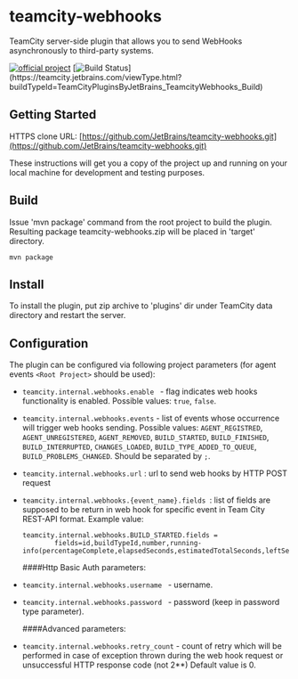 # teamcity-webhooks

TeamCity server-side plugin that allows you to send WebHooks asynchronously to third-party systems.

[![official project](https://jb.gg/badges/official.svg)](https://confluence.jetbrains.com/display/ALL/JetBrains+on+GitHub)
[![Build Status](https://teamcity.jetbrains.com/app/rest/builds/buildType:(id:TeamCityPluginsByJetBrains_TeamcityWebhooks_Build)/statusIcon.svg)](https://teamcity.jetbrains.com/viewType.html?buildTypeId=TeamCityPluginsByJetBrains_TeamcityWebhooks_Build)

## Getting Started

HTTPS clone URL: [https://github.com/JetBrains/teamcity-webhooks.git](https://github.com/JetBrains/teamcity-webhooks.git)

These instructions will get you a copy of the project up and running on your local machine for development and testing purposes.

## Build

 Issue 'mvn package' command from the root project to build the plugin. Resulting package teamcity-webhooks.zip will be placed in 'target' directory. 

```
mvn package
```

## Install

 To install the plugin, put zip archive to 'plugins' dir under TeamCity data directory and restart the server. 

## Configuration

 The plugin can be configured via following project parameters (for agent events ```<Root Project>``` should be used):
 -  ```teamcity.internal.webhooks.enable ```   - flag indicates web hooks functionality is enabled.
        Possible values: ```true```, ```false```.
 -  ``` teamcity.internal.webhooks.events ``` - list of events whose occurrence will trigger web hooks sending.
        Possible values: ```AGENT_REGISTRED```, ```AGENT_UNREGISTERED```, ```AGENT_REMOVED```, ```BUILD_STARTED```, ```BUILD_FINISHED```, ```BUILD_INTERRUPTED```, ```CHANGES_LOADED```, ```BUILD_TYPE_ADDED_TO_QUEUE```, ```BUILD_PROBLEMS_CHANGED```. 
        Should be separated by ```;```.
 - ```teamcity.internal.webhooks.url``` : url to send web hooks by HTTP POST request
 - ```teamcity.internal.webhooks.{event_name}.fields ```: list of fields are supposed to be return in web hook for specific event in Team City REST-API format.
        Example value:  
       
       teamcity.internal.webhooks.BUILD_STARTED.fields =
               fields=id,buildTypeId,number,running-info(percentageComplete,elapsedSeconds,estimatedTotalSeconds,leftSeconds,currentStageText)
                       
   ####Http Basic Auth parameters:
 -  ```teamcity.internal.webhooks.username ``` - username.
 -  ```teamcity.internal.webhooks.password ``` - password (keep in password type parameter).
    
    ####Advanced parameters:
 - ```teamcity.internal.webhooks.retry_count``` - count of retry which will be performed in case of exception thrown during the web hook request or unsuccessful HTTP response code (not 2**)
        Default value is 0.
